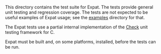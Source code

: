 This directory contains the test suite for Expat.  The tests provide
general unit testing and regression coverage.  The tests are not
expected to be useful examples of Expat usage; see the
[examples](../examples) directory for that.

The Expat tests use a partial internal implementation of the
[Check](https://libcheck.github.io/check/) unit testing framework for
C.

Expat must be built and, on some platforms, installed, before the
tests can be run.
